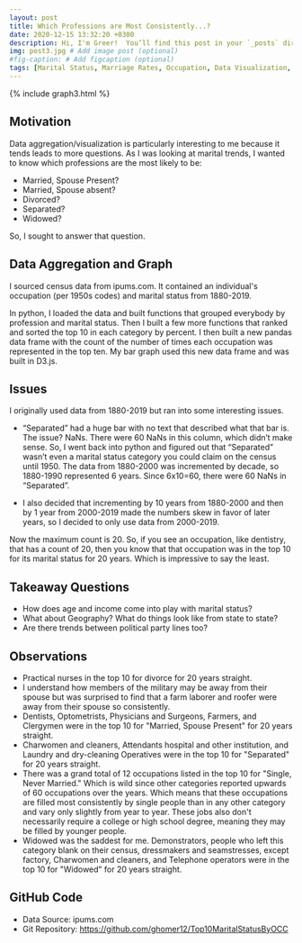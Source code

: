 ```yaml
---
layout: post
title: Which Professions are Most Consistently...?
date: 2020-12-15 13:32:20 +0300
description: Hi, I'm Greer!  You’ll find this post in your `_posts` directory. Go ahead and edit it and re-build the site to see your changes. # Add post description (optional)
img: post3.jpg # Add image post (optional)
#fig-caption: # Add figcaption (optional)
tags: [Marital Status, Marriage Rates, Occupation, Data Visualization, D3.js]
---
```

{% include graph3.html %}


## Motivation
Data aggregation/visualization is particularly interesting to me because it tends leads to more questions.  As I was looking at marital trends, I wanted to know which professions are the most likely to be:

* Married, Spouse Present? 
* Married, Spouse absent? 
* Divorced?  
* Separated?
* Widowed?

So, I sought to answer that question.

## Data Aggregation and Graph
I sourced census data from ipums.com.  It contained an individual's occupation (per 1950s codes) and marital status from 1880-2019.  

In python, I loaded the data and built functions that grouped everybody by profession and marital status.  Then I built a few more functions that ranked and sorted the top 10 in each category by percent.  I then built a new pandas data frame with the count of the number of times each occupation was represented in the top ten.  My bar graph used this new data frame and was built in D3.js.

## Issues
I originally used data from 1880-2019 but ran into some interesting issues.  

* “Separated” had a huge bar with no text that described what that bar is.  The issue?  NaNs.  There were 60 NaNs in this column, which didn’t make sense.  So, I went back into python and figured out that “Separated” wasn’t even a marital status category you could claim on the census until 1950.  The data from 1880-2000 was incremented by decade, so 1880-1990 represented 6 years.  Since 6x10=60, there were 60 NaNs in “Separated”.

* I also decided that incrementing by 10 years from 1880-2000 and then by 1 year from 2000-2019 made the numbers skew in favor of later years, so I decided to only use data from 2000-2019.

Now the maximum count is 20.  So, if you see an occupation, like dentistry, that has a count of 20, then you know that that occupation was in the top 10 for its marital status for 20 years.  Which is impressive to say the least.

## Takeaway Questions
* How does age and income come into play with marital status?
* What about Geography?  What do things look like from state to state?
* Are there trends between political party lines too?

## Observations
* Practical nurses in the top 10 for divorce for 20 years straight.
* I understand how members of the military may be away from their spouse but was surprised to find that a farm laborer and roofer were away from their spouse so consistently.
* Dentists, Optometrists, Physicians and Surgeons, Farmers, and Clergymen were in the top 10 for "Married, Spouse Present" for 20 years straight.
* Charwomen and cleaners, Attendants hospital and other institution, and Laundry and dry-cleaning Operatives were in the top 10 for "Separated" for 20 years straight.
* There was a grand total of 12 occupations listed in the top 10 for "Single, Never Married."  Which is wild since other categories reported upwards of 60 occupations over the years.  Which means that these occupations are filled most consistently by single people than in any other category and vary only slightly from year to year.  These jobs also don't necessarily require a college or high school degree, meaning they may be filled by younger people. 
* Widowed was the saddest for me. Demonstrators, people who left this category blank on their census, dressmakers and seamstresses, except factory, Charwomen and cleaners, and Telephone operators were in the top 10 for "Widowed" for 20 years straight. 

## GitHub Code
* Data Source: ipums.com
* Git Repository: https://github.com/ghomer12/Top10MaritalStatusByOCC




